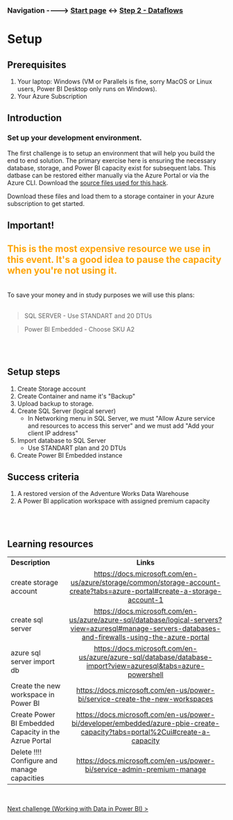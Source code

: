 ### Navigation ---->  [Start page](https://github.com/Alexandrovdi/PowerBI_AI) <-> [Step 2 - Dataflows](https://github.com/Alexandrovdi/PowerBI_AI/blob/main/Challenge%20steps/Step%202%20-%20Dataflows.md?plain=1)


# Setup

## Prerequisites

1. Your laptop: Windows (VM or Parallels is fine, sorry MacOS or Linux users, Power BI Desktop only runs on Windows).
1. Your Azure Subscription


## Introduction 

### Set up your development environment.

The first challenge is to setup an environment that will help you build the end to end solution.  The primary exercise here is ensuring the necessary database, storage, and Power BI capacity exist for subsequent labs.  This datbase can be restored either manually via the Azure Portal or via the Azure CLI.  Download the [source files used for this hack](https://downgit.github.io/#/home?url=https://github.com/Alexandrovdi/PowerBI_AI/tree/main/Data).

Download these files and load them to a storage container in your Azure subscription to get started.

## **Important!**
## <span style="color:orange">**This is the most expensive resource we use in this event. It's a good idea to pause the capacity when you're not using it.**</span>


<br>
To save your money and in study purposes we will use this plans:
<br>
<br>


> SQL SERVER - Use STANDART and 20 DTUs

> Power BI Embedded - Choose SKU A2


<br>
<br>



## Setup steps
1. Create Storage account 
2. Create Container and name it's "Backup"
3. Upload backup to storage.
4. Create SQL Server (logical server)
   - In Networking menu in SQL Server, we must "Allow Azure service and resources to access this server" and we must add "Add your client IP address"
5. Import database to SQL Server 
   - Use STANDART plan and 20 DTUs
6. Create Power BI Embedded instance

## Success criteria

1.  A restored version of the Adventure Works Data Warehouse
2.  A Power BI application workspace with assigned premium capacity

<br>
<br>

## Learning resources

|                                            |                                                                                                                                                       |
| ------------------------------------------ | :---------------------------------------------------------------------------------------------------------------------------------------------------: |
| **Description**                            |                                                                       **Links**                                                                       |
| create storage account  | https://docs.microsoft.com/en-us/azure/storage/common/storage-account-create?tabs=azure-portal#create-a-storage-account-1|
| create sql server   | https://docs.microsoft.com/en-us/azure/azure-sql/database/logical-servers?view=azuresql#manage-servers-databases-and-firewalls-using-the-azure-portal |
| azure sql server import db | https://docs.microsoft.com/en-us/azure/azure-sql/database/database-import?view=azuresql&tabs=azure-powershell |
| Create the new workspace in Power BI | <https://docs.microsoft.com/en-us/power-bi/service-create-the-new-workspaces> |
| Create Power BI Embedded Capacity in the Azrue Portal | https://docs.microsoft.com/en-us/power-bi/developer/embedded/azure-pbie-create-capacity?tabs=portal%2Cui#create-a-capacity |
| Delete !!!! Configure and manage capacities | <https://docs.microsoft.com/en-us/power-bi/service-admin-premium-manage> |

<br>

[Next challenge (Working with Data in Power BI) >](https://github.com/Alexandrovdi/PowerBI_AI/blob/main/Challenge%20steps/Step%202%20-%20Dataflows.md?plain=1)
